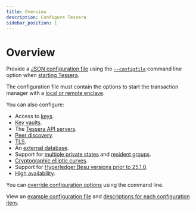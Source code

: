 ```yaml
---
title: Overview
description: Configure Tessera
sidebar_position: 1
---
```


# Overview

Provide a [JSON configuration file] using the [`--configfile`](../../Reference/CLI/CLI-Syntax.md#configfile-config-file) command line option when [starting Tessera].

The configuration file must contain the options to start the transaction manager with a [local or remote enclave](Enclave.md).

You can also configure:

- Access to [keys](Keys/Overview.md).
- [Key vaults](KeyVault/Azure-Key-Vault.md).
- The [Tessera API servers](TesseraAPI.md).
- [Peer discovery](Peer-discovery.md).
- [TLS](TLS.md).
- An [external database](Database.md).
- Support for [multiple private states](Multiple-private-state.md) and [resident groups](Multiple-private-state.md#resident-groups).
- [Cryptographic elliptic curves](Cryptographic-elliptic-curves.md).
- Support for [Hyperledger Besu versions prior to 25.1.0](Orion-Mode.md).
- [High availability](High-availability.md).

You can [override configuration options](Override-config.md) using the command line.

View an [example configuration file](../../Reference/SampleConfiguration.md#example-configuration-file) and [descriptions for each configuration item](../../Reference/SampleConfiguration.md#configuration-items).

[JSON configuration file]: ../../Reference/SampleConfiguration.md
[starting Tessera]: ../Get-started/Start-Tessera.md
